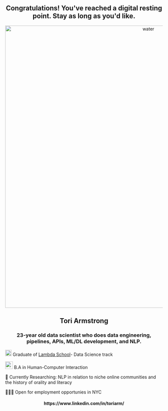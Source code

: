 <h2 align="center">Congratulations! You've reached a digital resting point. Stay as long as you'd like.</h2>
<p align="center"> <img src="https://media.giphy.com/media/3oz8xur099boo4N9aU/giphy.gif" width=900px alt="water" /> </p>

<h2 align="center">Tori Armstrong</h2>
<h3 align="center">23-year old data scientist who does data engineering, pipelines, APIs, ML/DL development, and NLP.</h3>
<p>
  <p align="left"> <img src="https://user-images.githubusercontent.com/73486804/115800246-38572300-a3a8-11eb-8cbe-c027d658f0c8.png" width=20px />  Graduate of <a href="https://lambdaschool.com/">Lambda School</a>- Data Science track</p>
  <p align="left"> <img src="https://user-images.githubusercontent.com/73486804/115801278-5f165900-a3aa-11eb-81a8-b717f3ba813d.png" width=24px />  B.A in Human-Computer Interaction </p>
  <p <g-emoji class="g-emoji rich-diff-level-zero" alias="jigsaw" fallback- src="https://github.githubassets.com/images/icons/emoji/unicode/1f9e9.png">🧩</g-emoji> Currently Researching: NLP in relation to niche online communities and the history of orality and literacy</p>
  <p <g-emoji class="g-emoji rich-diff-level-zero" alias="jigsaw" fallback- src="https://github.githubassets.com/images/icons/emoji/unicode/1f9e9.png">👩🏼‍💻</g-emoji> Open for employment opportunies in NYC</p>
</p>

<h4 align="center"> https://www.linkedin.com/in/toriarm/ </h4>
